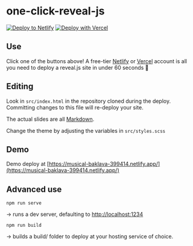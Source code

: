# one-click-reveal-js

[![Deploy to Netlify](https://www.netlify.com/img/deploy/button.svg)](https://app.netlify.com/start/deploy?repository=https://github.com/jplomas/one-click-reveal-js) [![Deploy with Vercel](https://vercel.com/button)](https://vercel.com/new/clone?repository-url=https%3A%2F%2Fgithub.com%2Fjplomas%2Fone-click-reveal-js&output-directory=build%2F)

## Use

Click one of the buttons above!  A free-tier [Netlify](https://netlify.com) or [Vercel](https://vercel.com/) account is all you need to deploy a reveal.js site in under 60 seconds 🚀

## Editing

Look in ``src/index.html`` in the repository cloned during the deploy.  Committing changes to this file will re-deploy your site.

The actual slides are all [Markdown](https://www.markdownguide.org/basic-syntax/).

Change the theme by adjusting the variables in ``src/styles.scss``

## Demo

Demo deploy at [https://musical-baklava-399414.netlify.app/](https://musical-baklava-399414.netlify.app/)

## Advanced use

```npm run serve```

-> runs a dev server, defaulting to [http://localhost:1234](http://localhost:1234)

```npm run build```

-> builds a build/ folder to deploy at your hosting service of choice.
